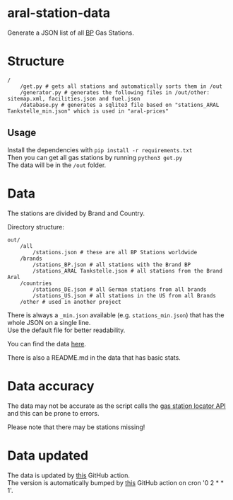 # aral-station-data

Generate a JSON list of all [BP](https://www.bp.com/) Gas Stations.

# Structure

````commandline
/
    /get.py # gets all stations and automatically sorts them in /out
    /generator.py # generates the following files in /out/other: sitemap.xml, facilities.json and fuel.json
    /database.py # generates a sqlite3 file based on "stations_ARAL Tankstelle_min.json" which is used in "aral-prices"
````

## Usage

Install the dependencies with ``pip install -r requirements.txt``  
Then you can get all gas stations by running ``python3 get.py``  
The data will be in the ``/out`` folder.

# Data

The stations are divided by Brand and Country.

Directory structure:
````commandline
out/
    /all
        /stations.json # these are all BP Stations worldwide
    /brands
        /stations_BP.json # all stations with the Brand BP
        /stations_ARAL Tankstelle.json # all stations from the Brand Aral
    /countries
        /stations_DE.json # all German stations from all brands
        /stations_US.json # all stations in the US from all Brands
    /other # used in another project
````

There is always a ``_min.json`` available (e.g. `stations_min.json`) that has the whole JSON on a single line.  
Use the default file for better readability.

You can find the data [here](https://github.com/aral-preise/aral-station-data/tree/gh-pages).

There is also a README.md in the data that has basic stats.

# Data accuracy

The data may not be accurate as the script calls the [gas station locator API](https://mein.aral.de/tankstellenfinder/) and this can be prone to errors.  
  
Please note that there may be stations missing!

# Data updated

The data is updated by [this](https://github.com/aral-preise/aral-station-data/blob/main/.github/workflows/generate.yml) GitHub action.  
The version is automatically bumped by [this](https://github.com/aral-preise/aral-station-data/blob/main/.github/workflows/version.yml) GitHub action on cron '0 2 * * 1'.